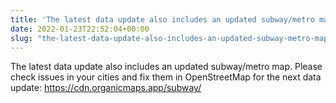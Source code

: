```yaml
---
title: 'The latest data update also includes an updated subway/metro map'
date: 2022-01-23T22:52:04+00:00
slug: "the-latest-data-update-also-includes-an-updated-subway-metro-map"
---
```


The latest data update also includes an updated subway/metro map. Please check issues in your cities and fix them in OpenStreetMap for the next data update: <https://cdn.organicmaps.app/subway/>
